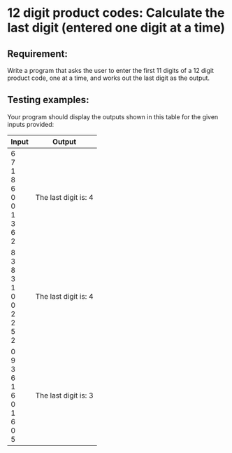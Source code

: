 # 12 digit product codes: Calculate the last digit (entered one digit at a time)

## Requirement:

Write a program that asks the user to enter the first 11 digits of a 12
digit product code, one at a time, and works out the last digit as the output.

## Testing examples:

Your program should display the outputs shown in this table for the given
inputs provided:

| Input                                               | Output               |
| --------------------------------------------------- | -------------------- |
| 6<br>7<br>1<br>8<br>6<br>0<br>0<br>1<br>3<br>6<br>2 | The last digit is: 4 |
| 8<br>3<br>8<br>3<br>1<br>0<br>0<br>2<br>2<br>5<br>2 | The last digit is: 4 |
| 0<br>9<br>3<br>6<br>1<br>6<br>0<br>1<br>6<br>0<br>5 | The last digit is: 3 |
